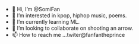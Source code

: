 - 👋 Hi, I’m @SomiFan
- 👀 I’m interested in kpop, hiphop music, poems.
- 🌱 I’m currently learning ML.
- 💞️ I’m looking to collaborate on shooting an arrow.
- 📫 How to reach me ...twiter@fanfantheprince
